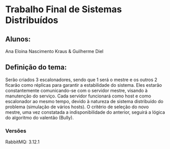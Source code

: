 # Trabalho Final de Sistemas Distribuídos
## Alunos: 
Ana Eloina Nascimento Kraus & Guilherme Diel

## Definição do tema:
Serão criados 3 escalonadores, sendo que 1 será o mestre e os outros 2 ficarão como réplicas para garantir a estabilidade do sistema. Eles estarão constantemente comunicando-se com o servidor mestre, visando à manutenção do serviço. Cada servidor funcionará como host e como escalonador ao mesmo tempo, devido à natureza de sistema distribuído do problema (simulação de vários hosts). O critério de seleção do novo mestre, uma vez constatada a indisponibilidade do anterior, seguirá a lógica do algoritmo do valentão (Bully).

### Versões
RabbitMQ: 3.12.1
